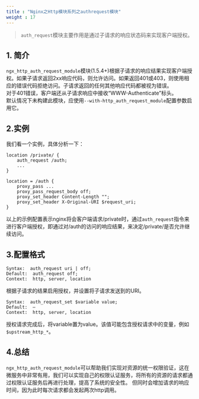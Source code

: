 ```yaml
---
title : "Nginx之Http模块系列之authrequest模块"
weight : 17 
---
```


> `auth_request`模块主要作用是通过子请求的响应状态码来实现客户端授权。 

## 1. 简介  
`ngx_http_auth_request_module`模块(1.5.4+)根据子请求的响应结果实现客户端授权。如果子请求返回2xx响应代码，则允许访问。如果返回401或403，则使用相应的错误代码拒绝访问。子请求返回的任何其他响应代码都被视为错误。  
对于401错误，客户端还从子请求响应中接收“WWW-Authenticate”标头。  
默认情况下未构建此模块，应使用`--with-http_auth_request_module`配置参数启用它。  


## 2.实例
我们看一个实例，具体分析一下： 

```shell
location /private/ {
    auth_request /auth;
    ...
}

location = /auth {
    proxy_pass ...
    proxy_pass_request_body off;
    proxy_set_header Content-Length "";
    proxy_set_header X-Original-URI $request_uri;
}
```
以上的示例配置表示nginx将会客户端请求/private时，通过`auth_request`指令来进行客户端授权，即通过对/auth的访问的响应结果，来决定/private/是否允许继续访问。  

## 3.配置格式
```shell
Syntax:  auth_request uri | off;
Default:  auth_request off;
Context:  http, server, location
```
根据子请求的结果启用授权，并设置将子请求发送到的URI。  

```shell
Syntax:	 auth_request_set $variable value;
Default:  —
Context:  http, server, location
```
授权请求完成后，将variable置为value。该值可能包含授权请求中的变量，例如`$upstream_http_*`。  

## 4.总结
`ngx_http_auth_request_module`可以帮助我们实现对资源的统一权限验证，这在微服务中非常有用，我们可以实现自己的权限认证服务，将所有的资源的请求都通过权限认证服务后再进行处理，提高了系统的安全性。 但同时会增加请求的响应时间，因为此时每次请求都会发起两次http调用。   
